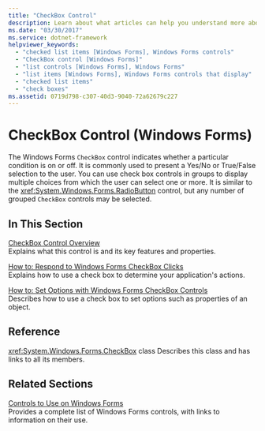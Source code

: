 ```yaml
---
title: "CheckBox Control"
description: Learn about what articles can help you understand more about the CheckBox control in Windows Forms.
ms.date: "03/30/2017"
ms.service: dotnet-framework
helpviewer_keywords:
  - "checked list items [Windows Forms], Windows Forms controls"
  - "CheckBox control [Windows Forms]"
  - "list controls [Windows Forms], Windows Forms"
  - "list items [Windows Forms], Windows Forms controls that display"
  - "checked list items"
  - "check boxes"
ms.assetid: 0719d798-c307-40d3-9040-72a62679c227
---
```

# CheckBox Control (Windows Forms)

The Windows Forms `CheckBox` control indicates whether a particular condition is on or off. It is commonly used to present a Yes/No or True/False selection to the user. You can use check box controls in groups to display multiple choices from which the user can select one or more. It is similar to the <xref:System.Windows.Forms.RadioButton> control, but any number of grouped `CheckBox` controls may be selected.

## In This Section

[CheckBox Control Overview](checkbox-control-overview-windows-forms.md)\
Explains what this control is and its key features and properties.

[How to: Respond to Windows Forms CheckBox Clicks](how-to-respond-to-windows-forms-checkbox-clicks.md)\
Explains how to use a check box to determine your application's actions.

[How to: Set Options with Windows Forms CheckBox Controls](how-to-set-options-with-windows-forms-checkbox-controls.md)\
Describes how to use a check box to set options such as properties of an object.

## Reference

<xref:System.Windows.Forms.CheckBox> class
Describes this class and has links to all its members.

## Related Sections

[Controls to Use on Windows Forms](controls-to-use-on-windows-forms.md)\
Provides a complete list of Windows Forms controls, with links to information on their use.

